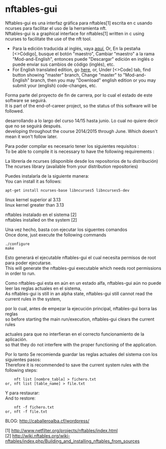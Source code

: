 # nftables-gui
Nftables-gui es una interfaz gráfica para nftables[1] escrita en c usando ncurses para facilitar el uso de la herramienta nft.  
Nftables-gui is a graphical interface for nftables[1] written in c using ncurses to facilitate the use of the nft tool.
* Para la edición traducida al inglés, vaya <a href="https://github.com/atErik/nftables-gui/tree/Mod-and-English">aquí</a>, Or, En la pestaña &#91;&lt;&gt;Código&#93;, busque el botón "maestro", Cambiar "maestro" a la rama "Mod-and-English", entonces puede "Descargar" edición en inglés o puede enviar sus cambios de código (inglés), etc.
* For English translated edition, go <a href="https://github.com/atErik/nftables-gui/tree/Mod-and-English">here</a>, or, Under &#91;&lt;&gt;Code&#93; tab, find button showing "master" branch, Change "master" to "Mod-and-English" branch, then you may "Download" english edition or you may submit your (english) code-changes, etc.

Forma parte del proyecto de fin de carrera, por lo cual el estado de este software se seguirá.  
It is part of the end-of-career project, so the status of this software will be followed.

desarrollando a lo largo del curso 14/15 hasta junio. Lo cual no quiere decir que no se seguirá después.  
developing throughout the course 2014/2015 through June. Which doesn't mean it won't follow later.

Para poder compilar es necesario tener los siguientes requisitos :  
To be able to compile it is necessary to have the following requirements :

La librería de ncurses (disponible desde los repositorios de tu distribución)  
The ncurses library (available from your distribution repositories)

Puedes instalarla de la siguiente manera:  
You can install it as follows:

	apt-get install ncurses-base libncurses5 libncurses5-dev

linux kernel superior al 3.13  
linux kernel greater than 3.13

nftables instalado en el sistema [2]  
nftables installed on the system [2]

Una vez hecho, basta con ejecutar los siguentes comandos  
Once done, just execute the following commands

	./configure
	make

Esto generará el ejecutable nftables-gui el cual necesita permisos de root para poder ejecutarse.  
This will generate the nftables-gui executable which needs root permissions in order to run.

Como nftables-gui esta en aún en un estado alfa, nftables-gui aún no puede leer las reglas actuales en el sistema,  
As nftables-gui is still in an alpha state, nftables-gui still cannot read the current rules in the system,

por lo cual, antes de empezar la ejecución principal, nftables-gui borra las reglas  
so before starting the main run/execution, nftables-gui clears the current rules

actuales para que no interfieran en el correcto funcionamiento de la aplicación.  
so that they do not interfere with the proper functioning of the application.

Por lo tanto Se recomienda guardar las reglas actuales del sistema con los siguientes pasos:  
Therefore it is recommended to save the current system rules with the following steps:

	    nft list [nombre_tabla] > fichero.txt
	or, nft list [table_name] > file.txt

Y para restaurar:  
And to restore:

	    nft -f fichero.txt
	or, nft -f file.txt


BLOG: http://caballeroalba.cf/wordpress/

[1] http://www.netfilter.org/projects/nftables/index.html  
[2] http://wiki.nftables.org/wiki-nftables/index.php/Building_and_installing_nftables_from_sources
